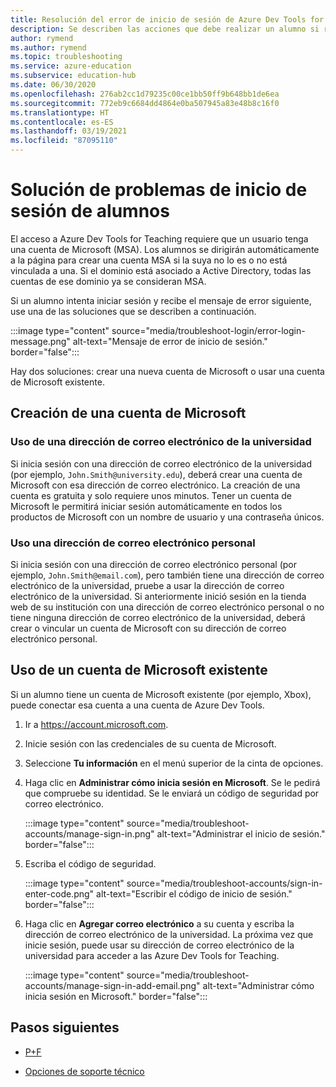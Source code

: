 ```yaml
---
title: Resolución del error de inicio de sesión de Azure Dev Tools for Teaching
description: Se describen las acciones que debe realizar un alumno si reciben un mensaje de error al iniciar sesión en Azure Dev Tools for Teaching.
author: rymend
ms.author: rymend
ms.topic: troubleshooting
ms.service: azure-education
ms.subservice: education-hub
ms.date: 06/30/2020
ms.openlocfilehash: 276ab2cc1d79235c00ce1bb50ff9b648bb1de6ea
ms.sourcegitcommit: 772eb9c6684dd4864e0ba507945a83e48b8c16f0
ms.translationtype: HT
ms.contentlocale: es-ES
ms.lasthandoff: 03/19/2021
ms.locfileid: "87095110"
---
```

# <a name="troubleshooting-student-login-issues"></a>Solución de problemas de inicio de sesión de alumnos
El acceso a Azure Dev Tools for Teaching requiere que un usuario tenga una cuenta de Microsoft (MSA). Los alumnos se dirigirán automáticamente a la página para crear una cuenta MSA si la suya no lo es o no está vinculada a una. Si el dominio está asociado a Active Directory, todas las cuentas de ese dominio ya se consideran MSA.

Si un alumno intenta iniciar sesión y recibe el mensaje de error siguiente, use una de las soluciones que se describen a continuación.

:::image type="content" source="media/troubleshoot-login/error-login-message.png" alt-text="Mensaje de error de inicio de sesión." border="false":::

Hay dos soluciones: crear una nueva cuenta de Microsoft o usar una cuenta de Microsoft existente.

## <a name="create-a-new-microsoft-account"></a>Creación de una cuenta de Microsoft
### <a name="use-a-university-email-address"></a>Uso de una dirección de correo electrónico de la universidad
Si inicia sesión con una dirección de correo electrónico de la universidad (por ejemplo, `John.Smith@university.edu`), deberá crear una cuenta de Microsoft con esa dirección de correo electrónico. La creación de una cuenta es gratuita y solo requiere unos minutos. Tener un cuenta de Microsoft le permitirá iniciar sesión automáticamente en todos los productos de Microsoft con un nombre de usuario y una contraseña únicos.

### <a name="use-a-personal-email-address"></a>Uso una dirección de correo electrónico personal
Si inicia sesión con una dirección de correo electrónico personal (por ejemplo, `John.Smith@email.com`), pero también tiene una dirección de correo electrónico de la universidad, pruebe a usar la dirección de correo electrónico de la universidad. Si anteriormente inició sesión en la tienda web de su institución con una dirección de correo electrónico personal o no tiene ninguna dirección de correo electrónico de la universidad, deberá crear o vincular un cuenta de Microsoft con su dirección de correo electrónico personal.

## <a name="use-an-existing-microsoft-account"></a>Uso de un cuenta de Microsoft existente
Si un alumno tiene un cuenta de Microsoft existente (por ejemplo, Xbox), puede conectar esa cuenta a una cuenta de Azure Dev Tools.

1. Ir a https://account.microsoft.com.
1. Inicie sesión con las credenciales de su cuenta de Microsoft.
1. Seleccione **Tu información** en el menú superior de la cinta de opciones.

1. Haga clic en **Administrar cómo inicia sesión en Microsoft**. Se le pedirá que compruebe su identidad. Se le enviará un código de seguridad por correo electrónico.

    :::image type="content" source="media/troubleshoot-accounts/manage-sign-in.png" alt-text="Administrar el inicio de sesión." border="false":::

1. Escriba el código de seguridad.

    :::image type="content" source="media/troubleshoot-accounts/sign-in-enter-code.png" alt-text="Escribir el código de inicio de sesión." border="false":::

1. Haga clic en **Agregar correo electrónico** a su cuenta y escriba la dirección de correo electrónico de la universidad.
La próxima vez que inicie sesión, puede usar su dirección de correo electrónico de la universidad para acceder a las Azure Dev Tools for Teaching.

    :::image type="content" source="media/troubleshoot-accounts/manage-sign-in-add-email.png" alt-text="Administrar cómo inicia sesión en Microsoft." border="false":::

## <a name="next-steps"></a>Pasos siguientes
- [P+F](program-faq.md)

- [Opciones de soporte técnico](program-support.md)
